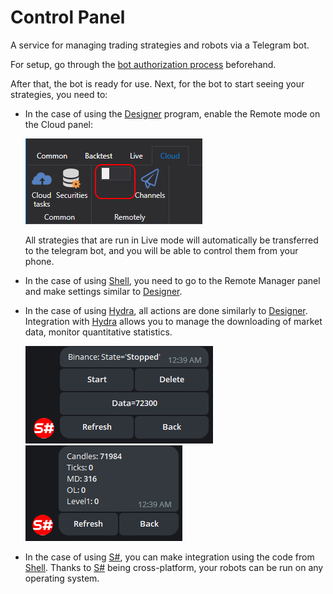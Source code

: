 # Control Panel

A service for managing trading strategies and robots via a Telegram bot.

For setup, go through the [bot authorization process](TelegramAuth.md) beforehand.

After that, the bot is ready for use. Next, for the bot to start seeing your strategies, you need to:

- In the case of using the [Designer](Designer.md) program, enable the Remote mode on the Cloud panel:

  ![DesignerRibbon.png](../images/DesignerRibbon.png)

  All strategies that are run in Live mode will automatically be transferred to the telegram bot, and you will be able to control them from your phone.

- In the case of using [Shell](Shell.md), you need to go to the Remote Manager panel and make settings similar to [Designer](Designer.md).
- In the case of using [Hydra](Hydra.md), all actions are done similarly to [Designer](Designer.md). Integration with [Hydra](Hydra.md) allows you to manage the downloading of market data, monitor quantitative statistics.

  ![TelegramHydra.png](../images/TelegramHydra.png)
  ![TelegramHydraStat.png](../images/TelegramHydraStat.png)

- In the case of using [S#](StockSharpAbout.md), you can make integration using the code from [Shell](Shell.md). Thanks to [S#](StockSharpAbout.md) being cross-platform, your robots can be run on any operating system.